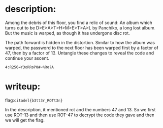 # description:
Among the debris of this floor, you find a relic of sound: An album which turns out to be D>E>A>T>H>M>E>T>A>L by Panchiko, a long lost album. But the music is warped, as though it has undergone disc rot.

The path forward is hidden in the distortion. Similar to how the album was warped, the password to the next floor has been warped first by a factor of 47, then by a factor of 13. Untangle these changes to reveal the code and continue your ascent.

```4:R256=Y3oRRoP0#~%Ro?A```
# writeup: 
flag:```citadel{b3tt3r_ROTt3n}```

In the description, it mentioned rot and the numbers 47 and 13. So we first use ROT-13 and then use ROT-47 to decrypt the code they gave and then we will get the flag. 
